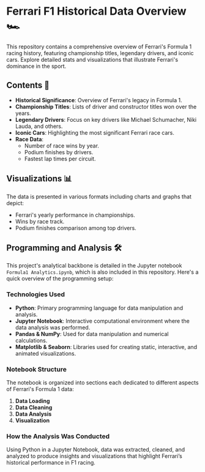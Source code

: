 # Ferrari F1 Historical Data Overview 🏎️

This repository contains a comprehensive overview of Ferrari's Formula 1 racing history, featuring championship titles, legendary drivers, and iconic cars. Explore detailed stats and visualizations that illustrate Ferrari's dominance in the sport.

## Contents 📂

- **Historical Significance**: Overview of Ferrari's legacy in Formula 1.
- **Championship Titles**: Lists of driver and constructor titles won over the years.
- **Legendary Drivers**: Focus on key drivers like Michael Schumacher, Niki Lauda, and others.
- **Iconic Cars**: Highlighting the most significant Ferrari race cars.
- **Race Data**:
  - Number of race wins by year.
  - Podium finishes by drivers.
  - Fastest lap times per circuit.

## Visualizations 📊

The data is presented in various formats including charts and graphs that depict:
- Ferrari's yearly performance in championships.
- Wins by race track.
- Podium finishes comparison among top drivers.

## Programming and Analysis 🛠️

This project's analytical backbone is detailed in the Jupyter notebook `Formula1 Analytics.ipynb`, which is also included in this repository. Here's a quick overview of the programming setup:

### Technologies Used
- **Python**: Primary programming language for data manipulation and analysis.
- **Jupyter Notebook**: Interactive computational environment where the data analysis was performed.
- **Pandas & NumPy**: Used for data manipulation and numerical calculations.
- **Matplotlib & Seaborn**: Libraries used for creating static, interactive, and animated visualizations.

### Notebook Structure
The notebook is organized into sections each dedicated to different aspects of Ferrari's Formula 1 data:
1. **Data Loading**
2. **Data Cleaning**
3. **Data Analysis**
4. **Visualization**

### How the Analysis Was Conducted
Using Python in a Jupyter Notebook, data was extracted, cleaned, and analyzed to produce insights and visualizations that highlight Ferrari’s historical performance in F1 racing.


